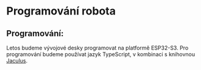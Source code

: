 # Programování robota

<!-- ELKS neboli **ESP Learning Kit Starter** je vývojová deska pro mikrokontrolér ESP32-S3.
Jedná se o vzdělávací nástroj pro výuku elektroniky a základů programování.
Kity používáme v kroužcích pro začátečníky i pokročilé.

Desku lze napájet pomocí USB kabelu nebo power banky připojené přímo k desce.

![ELKS Demo](./assets/elks-promo0.png)

## Funkce:
- LED
- Tlačítka
- Potenciometry
- Piezo
- Servo výstupy
- Digilent PMOD konektory
- Konektor μŠup -->

## Programování:
Letos budeme vývojové desky programovat na platformě ESP32-S3. Pro programování budeme používat jazyk TypeScript, v kombinaci s knihovnou [Jaculus](https://jaculus.org/).

<!-- <div align="center">
    <img src="./assets/elks-promo1.png" width="49%">
    <img src="./assets/elks-promo2.png" width="49%">
</div>

<div align="center">
    <img src="./assets/elks-model.png">
</div> -->

<!--## Přehled pinů

 ### Tlačítka

- `SW0` - 18
- `SW1` - 16
- `SW2` - 42

### LED

- `LED-G` - 17
- `LED-Y` - 15
- `LED-R` - 45
- `LED-B` - 46

### Potenciometry

- `POT0` - 2
- `POT1` - 1

### Bzučák

- `BUZZER-PIN-A` - 0
- `BUZZER-PIN-B` - 3

### Servo

- `SER0` - 35
- `SER1` - 40

### I-LED-ESP32

- `I-LED-ESP` - 48

### I-LED-EXTERNAL

- `I-LED-EXT` - 21

### μŠup

- `SCL` - 47
- `SDA` - 48

### PMOD_0

  - #### 1

    - `41`
    - `37`
    - `39`
    - `5`

  - #### 2

    - `36`
    - `38`
    - `4`
    - `6`

### PMOD_1

  - #### 1

    - `7`
    - `12`
    - `13`
    - `14`

  - ### 2

    - `10`
    - `9`
    - `8`
    - `11`

 -->
